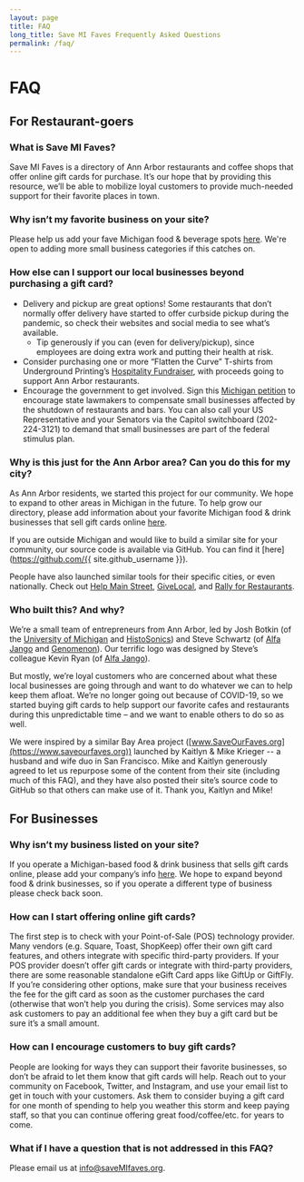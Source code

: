 ```yaml
---
layout: page
title: FAQ
long_title: Save MI Faves Frequently Asked Questions
permalink: /faq/
---
```


# FAQ
## For Restaurant-goers
### What is Save MI Faves?
Save MI Faves is a directory of Ann Arbor restaurants and coffee shops that offer online gift cards for purchase. It’s our hope that by providing this resource, we’ll be able to mobilize loyal customers to provide much-needed support for their favorite places in town.

### Why isn’t my favorite business on your site?
Please help us add your fave Michigan food & beverage spots [here](/submit/). We're open to adding more small business categories if this catches on.

### How else can I support our local businesses beyond purchasing a gift card?

*	Delivery and pickup are great options! Some restaurants that don’t normally offer delivery have started to offer curbside pickup during the pandemic, so check their websites and social media to see what’s available.
    *	Tip generously if you can (even for delivery/pickup), since employees are doing extra work and putting their health at risk.
*	Consider purchasing one or more “Flatten the Curve” T-shirts from Underground Printing’s [Hospitality Fundraiser](https://pogo.undergroundshirts.com/collections/ann-arbor-hospitality-fundraiser?aff=22), with proceeds going to support Ann Arbor restaurants.
*	Encourage the government to get involved. Sign this [Michigan petition](https://www.change.org/p/michigan-state-house-compensate-michigan-small-business-owners?original_footer_petition_id=20311463&algorithm=promoted&source_location=petition_footer&grid_position=11&pt=AVBldGl0aW9uABulPgEAAAAAXm%2FKuNQejk01MTI0YmMyMA%3D%3D) to encourage state lawmakers to compensate small businesses affected by the shutdown of restaurants and bars. You can also call your US Representative and your Senators via the Capitol switchboard (202-224-3121) to demand that small businesses are part of the federal stimulus plan.

### Why is this just for the Ann Arbor area? Can you do this for my city?
As Ann Arbor residents, we started this project for our community. We hope to expand to other areas in Michigan in the future. To help grow our directory, please add information about your favorite Michigan food & drink businesses that sell gift cards online [here](/submit/).

If you are outside Michigan and would like to build a similar site for your community, our source code is available via GitHub. You can find it [here](https://github.com/{{ site.github_username }}).

People have also launched similar tools for their specific cities, or even nationally. Check out [Help Main Street](https://helpmainstreet.com/), [GiveLocal](https://givelocal.co/), and [Rally for Restaurants](https://rallyforrestaurants.com/).

### Who built this? And why?
We’re a small team of entrepreneurs from Ann Arbor, led by Josh Botkin (of the [University of Michigan](http://zli.umich.edu/) and [HistoSonics](https://ww2.frost.com/wp-content/uploads/2019/12/HistoSonics-Award-Write-Up.pdf)) and Steve Schwartz (of [Alfa Jango](https://www.alfajango.com/) and [Genomenon](https://www.genomenon.com/)). Our terrific logo was designed by Steve’s colleague Kevin Ryan (of [Alfa Jango](https://www.alfajango.com/)).

But mostly, we’re loyal customers who are concerned about what these local businesses are going through and want to do whatever we can to help keep them afloat. We’re no longer going out because of COVID-19, so we started buying gift cards to help support our favorite cafes and restaurants during this unpredictable time – and we want to enable others to do so as well.

We were inspired by a similar Bay Area project ([www.SaveOurFaves.org](https://www.saveourfaves.org)) launched by Kaitlyn & Mike Krieger -- a husband and wife duo in San Francisco. Mike and Kaitlyn generously agreed to let us repurpose some of the content from their site (including much of this FAQ), and they have also posted their site’s source code to GitHub so that others can make use of it. Thank you, Kaitlyn and Mike!

## For Businesses
### Why isn’t my business listed on your site?
If you operate a Michigan-based food & drink business that sells gift cards online, please add your company’s info [here](/submit/). We hope to expand beyond food & drink businesses, so if you operate a different type of business please check back soon.

### How can I start offering online gift cards?
The first step is to check with your Point-of-Sale (POS) technology provider. Many vendors (e.g. Square, Toast, ShopKeep) offer their own gift card features, and others integrate with specific third-party providers. If your POS provider doesn’t offer gift cards or integrate with third-party providers, there are some reasonable standalone eGift Card apps like GiftUp or GiftFly. If you’re considering other options, make sure that your business receives the fee for the gift card as soon as the customer purchases the card (otherwise that won’t help you during the crisis). Some services may also ask customers to pay an additional fee when they buy a gift card but be sure it’s a small amount.

### How can I encourage customers to buy gift cards?
People are looking for ways they can support their favorite businesses, so don’t be afraid to let them know that gift cards will help. Reach out to your community on Facebook, Twitter, and Instagram, and use your email list to get in touch with your customers. Ask them to consider buying a gift card for one month of spending to help you weather this storm and keep paying staff, so that you can continue offering great food/coffee/etc. for years to come.

### What if I have a question that is not addressed in this FAQ?

Please email us at info@saveMIfaves.org.
